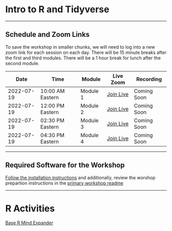 # Intro to R and Tidyverse

---

## Schedule and Zoom Links

To save the workshop in smaller chunks, we will need to log into a new zoom link for each session on each day. There will be 15 minute breaks after the first and third modules.  There will be a 1 hour break for lunch after the second module.

| Date | Time | Module | Live Zoom | Recording |
| --- | --- | --- | --- | ---|
| 2022-07-19 | 10:00 AM Eastern | Module 1 | [Join Live](https://odu.zoom.us/j/92146606713?pwd=N25iOXRtQjlONERpRHA5OHBZREwrZz09) | Coming Soon |
| 2022-07-19 | 12:00 PM Eastern | Module 2 | [Join Live](https://odu.zoom.us/j/91445573684?pwd=eng5NWJ4Y1dERk5nb3BrMVg3YmxXUT09) | Coming Soon |
| 2022-07-19 | 02:30 PM Eastern | Module 3 | [Join Live](https://nam12.safelinks.protection.outlook.com/?url=https%3A%2F%2Fodu.zoom.us%2Fj%2F97637883484%3Fpwd%3DcVZhN05VekRJTkF5YmltK0VZUWhhUT09&amp;data=05%7C01%7CChris.Bird%40tamucc.edu%7Ce88a09bcdcbc422fe00708da68c1823f%7C34cbfaf167a64781a9ca514eb2550b66%7C0%7C0%7C637937477572225867%7CUnknown%7CTWFpbGZsb3d8eyJWIjoiMC4wLjAwMDAiLCJQIjoiV2luMzIiLCJBTiI6Ik1haWwiLCJXVCI6Mn0%3D%7C3000%7C%7C%7C&amp;sdata=WYepLVyv6V9MOEbtf750ITuUZly8da4Opc69%2F6C4tCI%3D&amp;reserved=0) | Coming Soon |
| 2022-07-19 | 04:30 PM Eastern | Module 4 | [Join Live](https://nam12.safelinks.protection.outlook.com/?url=https%3A%2F%2Fodu.zoom.us%2Fj%2F92093089646%3Fpwd%3DN00zNUttWitLcll2NUdLc1cvMTcydz09&amp;data=05%7C01%7CChris.Bird%40tamucc.edu%7C4274d775530046a2dd0a08da68c1932c%7C34cbfaf167a64781a9ca514eb2550b66%7C0%7C0%7C637937477875200934%7CUnknown%7CTWFpbGZsb3d8eyJWIjoiMC4wLjAwMDAiLCJQIjoiV2luMzIiLCJBTiI6Ik1haWwiLCJXVCI6Mn0%3D%7C3000%7C%7C%7C&amp;sdata=YbjwVGQ7YR10TA9rqwbqreo9gKAeY0fwKyB303YEtGA%3D&amp;reserved=0) | Coming Soon |

---

## Required Software for the Workshop

[Follow the installation instructions](../install_software.md) and additionally, review the worshop prepartion instructions in the [primary workshop readme](../README.md)

---

# R Activities 
[Base R Mind Expander](https://forms.gle/nE2CnAJj6rz8QVYo9)
